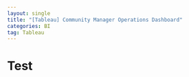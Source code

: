 ```yaml
---
layout: single
title: "[Tableau] Community Manager Operations Dashboard"
categories: BI
tag: Tableau
---
```


# Test 